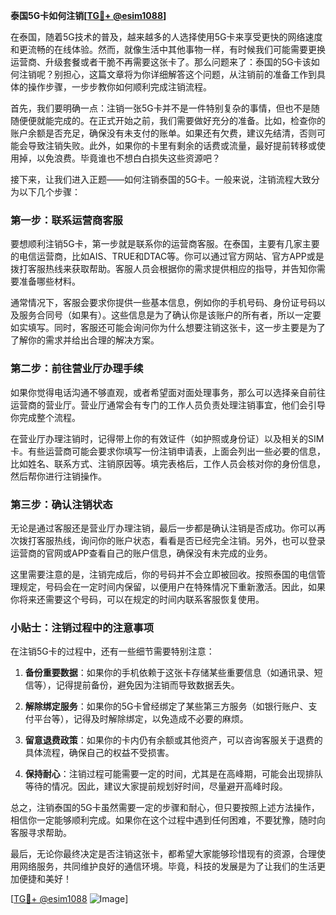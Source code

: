 **泰国5G卡如何注销[[TG💪+ @esim1088](https://t.me/s/esim1088)]**

在泰国，随着5G技术的普及，越来越多的人选择使用5G卡来享受更快的网络速度和更流畅的在线体验。然而，就像生活中其他事物一样，有时候我们可能需要更换运营商、升级套餐或者干脆不再需要这张卡了。那么问题来了：泰国的5G卡该如何注销呢？别担心，这篇文章将为你详细解答这个问题，从注销前的准备工作到具体的操作步骤，一步步教你如何顺利完成注销流程。

首先，我们要明确一点：注销一张5G卡并不是一件特别复杂的事情，但也不是随随便便就能完成的。在正式开始之前，我们需要做好充分的准备。比如，检查你的账户余额是否充足，确保没有未支付的账单。如果还有欠费，建议先结清，否则可能会导致注销失败。此外，如果你的卡里有剩余的话费或流量，最好提前转移或使用掉，以免浪费。毕竟谁也不想白白损失这些资源吧？

接下来，让我们进入正题——如何注销泰国的5G卡。一般来说，注销流程大致分为以下几个步骤：

### 第一步：联系运营商客服

要想顺利注销5G卡，第一步就是联系你的运营商客服。在泰国，主要有几家主要的电信运营商，比如AIS、TRUE和DTAC等。你可以通过官方网站、官方APP或是拨打客服热线来获取帮助。客服人员会根据你的需求提供相应的指导，并告知你需要准备哪些材料。

通常情况下，客服会要求你提供一些基本信息，例如你的手机号码、身份证号码以及服务合同号（如果有）。这些信息是为了确认你是该账户的所有者，所以一定要如实填写。同时，客服还可能会询问你为什么想要注销这张卡，这一步主要是为了了解你的需求并给出合理的解决方案。

### 第二步：前往营业厅办理手续

如果你觉得电话沟通不够直观，或者希望面对面处理事务，那么可以选择亲自前往运营商的营业厅。营业厅通常会有专门的工作人员负责处理注销事宜，他们会引导你完成整个流程。

在营业厅办理注销时，记得带上你的有效证件（如护照或身份证）以及相关的SIM卡。有些运营商可能会要求你填写一份注销申请表，上面会列出一些必要的信息，比如姓名、联系方式、注销原因等。填完表格后，工作人员会核对你的身份信息，然后帮你进行注销操作。

### 第三步：确认注销状态

无论是通过客服还是营业厅办理注销，最后一步都是确认注销是否成功。你可以再次拨打客服热线，询问你的账户状态，看看是否已经完全注销。另外，也可以登录运营商的官网或APP查看自己的账户信息，确保没有未完成的业务。

这里需要注意的是，注销完成后，你的号码并不会立即被回收。按照泰国的电信管理规定，号码会在一定时间内保留，以便用户在特殊情况下重新激活。因此，如果你将来还需要这个号码，可以在规定的时间内联系客服恢复使用。

### 小贴士：注销过程中的注意事项

在注销5G卡的过程中，还有一些细节需要特别注意：

1. **备份重要数据**：如果你的手机依赖于这张卡存储某些重要信息（如通讯录、短信等），记得提前备份，避免因为注销而导致数据丢失。
   
2. **解除绑定服务**：如果你的5G卡曾经绑定了某些第三方服务（如银行账户、支付平台等），记得及时解除绑定，以免造成不必要的麻烦。

3. **留意退费政策**：如果你的卡内仍有余额或其他资产，可以咨询客服关于退费的具体流程，确保自己的权益不受损害。

4. **保持耐心**：注销过程可能需要一定的时间，尤其是在高峰期，可能会出现排队等待的情况。因此，建议大家提前规划好时间，尽量避开高峰时段。

总之，注销泰国的5G卡虽然需要一定的步骤和耐心，但只要按照上述方法操作，相信你一定能够顺利完成。如果你在这个过程中遇到任何困难，不要犹豫，随时向客服寻求帮助。

最后，无论你最终决定是否注销这张卡，都希望大家能够珍惜现有的资源，合理使用网络服务，共同维护良好的通信环境。毕竟，科技的发展是为了让我们的生活更加便捷和美好！

[[TG💪+ @esim1088](https://t.me/s/esim1088) ![Image](https://i.postimg.cc/4NQfJmqS/Snipaste-2025-05-13-00-14-12.png)]